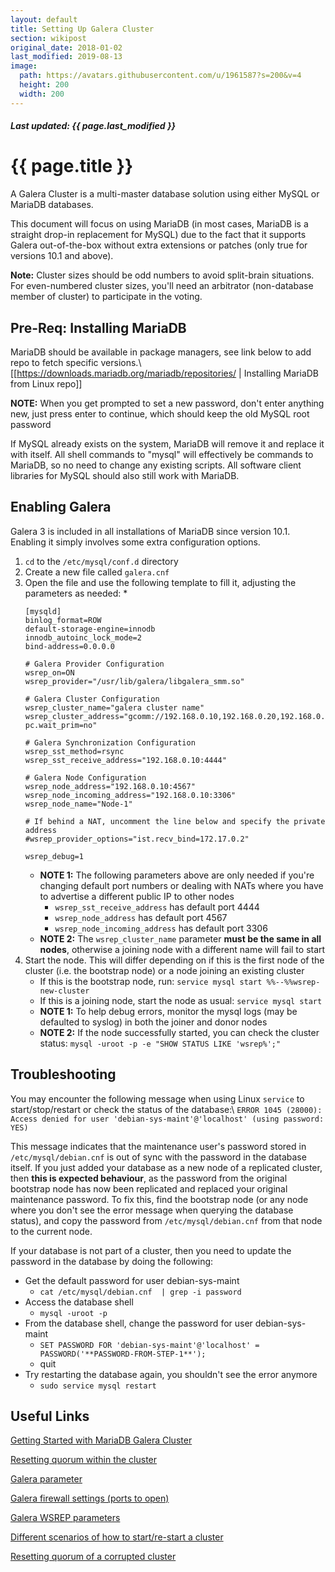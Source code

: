 ```yaml
---
layout: default
title: Setting Up Galera Cluster
section: wikipost
original_date: 2018-01-02
last_modified: 2019-08-13
image:
  path: https://avatars.githubusercontent.com/u/1961587?s=200&v=4
  height: 200
  width: 200
---
```


##### *Last updated: {{ page.last_modified }}*

# {{ page.title }}
A Galera Cluster is a multi-master database solution using either MySQL or MariaDB databases.

This document will focus on using MariaDB (in most cases, MariaDB is a straight drop-in replacement for MySQL) due to the fact that it supports Galera out-of-the-box without extra extensions or patches (only true for versions 10.1 and above).

**Note:** Cluster sizes should be odd numbers to avoid split-brain situations. For even-numbered cluster sizes, you'll need an arbitrator (non-database member of cluster) to participate in the voting.

## Pre-Req: Installing MariaDB
MariaDB should be available in package managers, see link below to add repo to fetch specific versions.\\
[[https://downloads.mariadb.org/mariadb/repositories/ | Installing MariaDB from Linux repo]]

**NOTE:** When you get prompted to set a new password, don't enter anything new, just press enter to continue, which should keep the old MySQL root password

If MySQL already exists on the system, MariaDB will remove it and replace it with itself. All shell commands to "mysql" will effectively be commands to MariaDB, so no need to change any existing scripts. All software client libraries for MySQL should also still work with MariaDB.

## Enabling Galera
Galera 3 is included in all installations of MariaDB since version 10.1. Enabling it simply involves some extra configuration options.
1. `cd` to the `/etc/mysql/conf.d` directory
2. Create a new file called `galera.cnf`
3. Open the file and use the following template to fill it, adjusting the parameters as needed:
    *
    ```
    [mysqld]
    binlog_format=ROW
    default-storage-engine=innodb
    innodb_autoinc_lock_mode=2
    bind-address=0.0.0.0
    
    # Galera Provider Configuration
    wsrep_on=ON
    wsrep_provider="/usr/lib/galera/libgalera_smm.so"
    
    # Galera Cluster Configuration
    wsrep_cluster_name="galera cluster name"
    wsrep_cluster_address="gcomm://192.168.0.10,192.168.0.20,192.168.0.30?pc.wait_prim=no"
    
    # Galera Synchronization Configuration
    wsrep_sst_method=rsync
    wsrep_sst_receive_address="192.168.0.10:4444"
    
    # Galera Node Configuration
    wsrep_node_address="192.168.0.10:4567"
    wsrep_node_incoming_address="192.168.0.10:3306"
    wsrep_node_name="Node-1"
    
    # If behind a NAT, uncomment the line below and specify the private address
    #wsrep_provider_options="ist.recv_bind=172.17.0.2"
    
    wsrep_debug=1
    ```
    * **NOTE 1:** The following parameters above are only needed if you're changing default port numbers or dealing with NATs where you have to advertise a different public IP to other nodes
        * `wsrep_sst_receive_address` has default port 4444
        * `wsrep_node_address` has default port 4567
        * `wsrep_node_incoming_address` has default port 3306
    * **NOTE 2:** The `wsrep_cluster_name` parameter **must be the same in all nodes**, otherwise a joining node with a different name will fail to start
4. Start the node. This will differ depending on if this is the first node of the cluster (i.e. the bootstrap node) or a node joining an existing cluster
    * If this is the bootstrap node, run: `service mysql start %%--%%wsrep-new-cluster`
    * If this is a joining node, start the node as usual: `service mysql start`
    * **NOTE 1:** To help debug errors, monitor the mysql logs (may be defaulted to syslog) in both the joiner and donor nodes
    * **NOTE 2:** If the node successfully started, you can check the cluster status: `mysql -uroot -p -e "SHOW STATUS LIKE 'wsrep%';"`

## Troubleshooting
You may encounter the following message when using Linux `service` to start/stop/restart or check the status of the database:\\
`ERROR 1045 (28000): Access denied for user 'debian-sys-maint'@'localhost' (using password: YES)`

This message indicates that the maintenance user's password stored in `/etc/mysql/debian.cnf` is out of sync with the password in the database itself. If you just added your database as a new node of a replicated cluster, then **this is expected behaviour**, as the password from the original bootstrap node has now been replicated and replaced your original maintenance password. To fix this, find the bootstrap node (or any node where you don't see the error message when querying the database status), and copy the password from `/etc/mysql/debian.cnf` from that node to the current node.

If your database is not part of a cluster, then you need to update the password in the database by doing the following:
  - Get the default password for user debian-sys-maint
    * `cat /etc/mysql/debian.cnf  | grep -i password`
  - Access the database shell
    * `mysql -uroot -p`
  - From the database shell, change the password for user debian-sys-maint
    * `SET PASSWORD FOR 'debian-sys-maint'@'localhost' = PASSWORD('**PASSWORD-FROM-STEP-1**');`
    * quit
  - Try restarting the database again, you shouldn't see the error anymore
    * `sudo service mysql restart`

## Useful Links
<a href="https://mariadb.com/kb/en/library/getting-started-with-mariadb-galera-cluster/" target="_blank">Getting Started with MariaDB Galera Cluster</a>

<a href="http://galeracluster.com/documentation-webpages/quorumreset.html" target="_blank">Resetting quorum within the cluster</a>

<a href="http://galeracluster.com/documentation-webpages/galeraparameters.html" target="_blank">Galera parameter</a>

<a href="http://galeracluster.com/documentation-webpages/firewallsettings.html" target="_blank">Galera firewall settings (ports to open)</a>

<a href="http://galeracluster.com/documentation-webpages/mysqlwsrepoptions.html" target="_blank">Galera WSREP parameters</a>

<a href="https://severalnines.com/blog/how-bootstrap-mysqlmariadb-galera-cluster" target="_blank">Different scenarios of how to start/re-start a cluster</a>

<a href="http://galeracluster.com/documentation-webpages/quorumreset.html" target="_blank">Resetting quorum of a corrupted cluster</a>

